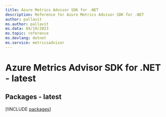 ```yaml
---
title: Azure Metrics Advisor SDK for .NET
description: Reference for Azure Metrics Advisor SDK for .NET
author: pallavit
ms.author: pallavit
ms.data: 04/19/2023
ms.topic: reference
ms.devlang: dotnet
ms.service: metricsadvisor
---
```

# Azure Metrics Advisor SDK for .NET - latest
## Packages - latest
[!INCLUDE [packages](metrics-advisor-index.md)]
